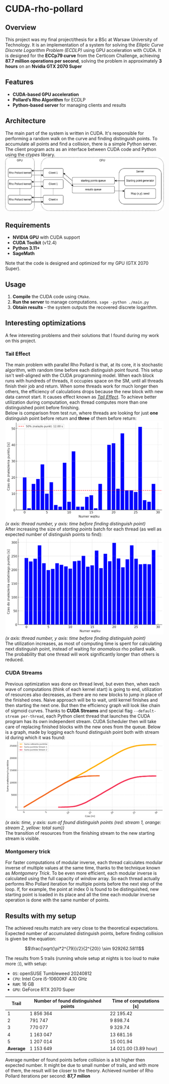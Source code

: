 # CUDA-rho-pollard

## Overview

This project was my final project/thesis for a BSc at Warsaw University of Technology.
It is an implementation of a system for solving the _Elliptic Curve Discrete Logarithm Problem (ECDLP)_
using GPU acceleration with CUDA. It is designed for the **ECCp79 curve**
from the Certicom Challenge, achieving **87.7 million operations per second**,
solving the problem in approximately **3 hours** on an **Nvidia GTX 2070 Super**

## Features

- **CUDA-based GPU acceleration**
- **Pollard’s Rho Algorithm** for ECDLP
- **Python-based server** for managing clients and results

## Architecture

The main part of the system is written in CUDA. It's responsible for performing a random walk on the curve
and finding distinguish points. To accumulate all points and find a collision,
there is a simple Python server. The client program acts as an interface between
CUDA code and Python using the _ctypes_ library.
![Arch](./img/arch.png)

## Requirements

- **NVIDIA GPU** with CUDA support
- **CUDA Toolkit** (v12.4)
- **Python 3.11+**
- **SageMath**

Note that the code is designed and optimized for my GPU (GTX 2070 Super).

## Usage

1. **Compile** the CUDA code using `CMake`.
2. **Run the server** to manage computations. `sage -python ./main.py`
4. **Obtain results** – the system outputs the recovered discrete logarithm.

## Interesting optimizations

A few interesting problems and their solutions that I found during my
work on this project.

### Tail Effect

The main problem with parallel Rho Pollard is that,
at its core, it is stochastic algorithm,
with random time before each distinguish point found.
This setup isn't well-aligned with the CUDA programming model.
When each block runs with hundreds of threads, it occupies space on the SM, until all threads
finish their job and return. When some threads work for much longer then others,
the efficiency of calculations drops because the new block with new data cannot start.
It causes effect known as
[_Tail Effect_](https://developer.nvidia.com/blog/cuda-pro-tip-minimize-the-tail-effect/).
To achieve better utilization during computation,
each thread computes
more than one distinguished point before finishing.\
Below is comparison from test run, where threads are looking for just **one**
distinguish point before return and **three** of them before return:
![Tail effect one point](./img/tail_effect.png)
_(x axis: thread number, y axis: time before finding distinguish point)_\
After increasing the size of _starting points_ batch for each thread
(as well as expected number of distinguish points to find):
![Tail effect three points](./img/tail_effect_3_17.png)
_(x axis: thread number, y axis: time before finding distinguish point)_\
The utilization increases, as most of computing time is spent for calculating next distinguish point,
instead of waiting for _anomalous_ rho pollard walk. The probability that one thread
will work significantly longer than others is reduced.

### CUDA Streams

Previous optimization was done on thread level, but even then, when each wave of computations
(think of each kernel start) is going to end, utilization of resources also decreases, as there
are no new blocks to jump in place of the finished ones. Naive approach will be to wait,
until kernel finishes and then starting the next one. But then the efficiency graph will
look like chain of sigmoid curves. Thanks to **CUDA Streams** and special flag `--default-stream per-thread`,
each Python client thread that launches the CUDA program has its own independent stream. CUDA Scheduler then
will take care of replacing finished blocks with the new ones from the queue.
Below is a graph, made by logging each found distinguish point
both with stream id during which it was found:
![](/img/streams.png)
_(x axis: time, y axis: sum of found distinguish points (red: stream 1, orange: stream 2, yellow: total sum))_\
The transition of resources from the finishing stream to the new starting stream is visible.

### Montgomery trick

For faster computations of modular inverse, each thread calculates
modular inverse of multiple values at the same time, thanks to the technique
known as _Montgomery Trick_. To be even more efficient, each modular inverse is calculated
using the full capacity of _window_ array. So each thread actually performs Rho Pollard iteration for multiple points before the next step of the loop.
If, for example, the point at index 0 is found to be distinguished,
new starting point is loaded in its place and all the time each modular inverse operation is
done with the same number of points.

## Results with my setup

The achieved results match are very close to the theoretical expectations.
Expected number of accumulated distinguish points, before finding collision is given
be the equation:
```math
\frac{\sqrt{\pi*2^{79}}/2}{2^{20}} \sim 929262.5811
```
The results from 5 trails (running whole setup at nights is too loud to make more :)), with
setup:
- `OS`: openSUSE Tumbleweed 20240812
- `CPU`: Intel Core i5-10600KF 4.10 GHz
- `RAM`: 16 GB
- `GPU`: GeForce RTX 2070 Super

| Trail       | Number of found distinguished points | Time of computations [s] |
| ----------- | ------------------------------------ | ------------------------ |
| 1           | 1 856 364                            | 22 195.42                |
| 2           | 791 747                              | 9 898.74                 |
| 3           | 770 077                              | 9 329.74                 |
| 4           | 1 163 047                            | 13 681.16                |
| 5           | 1 207 014                            | 15 001.94                |
| **Average** | 1 153 649                            | 14 021.00 (3.89 hour)    |

Average number of found points before collision is a bit
higher then expected number. It might be due to small number of trails,
and with more of them, the result will be closer to the theory.
Achieved number of Rho Pollard iterations per second: **87,7 milion**

